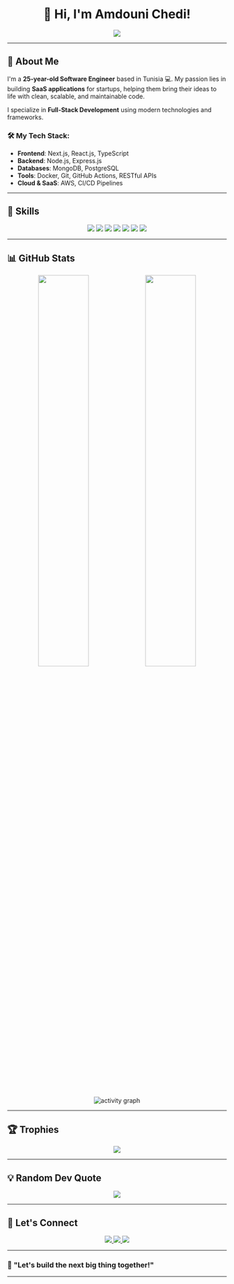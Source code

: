 <h1 align="center">👋 Hi, I'm <b>Amdouni Chedi</b>!</h1>

<p align="center">
  <a href="https://github.com/chediamdouni">
    <img src="https://readme-typing-svg.herokuapp.com?font=Fira+Code&size=25&pause=500&color=00A6FF&center=true&vCenter=true&width=600&lines=Professional+Software+Engineer;SaaS+Builder+for+Startups;Full-Stack+Web+Developer;Next.js+%7C+React+%7C+Node.js;Passionate+about+Clean+Code+%26+Architecture;Let's+build+something+great+together!" />
  </a>
</p>

---

## 🚀 **About Me**

I'm a **25-year-old Software Engineer** based in Tunisia 💻. My passion lies in building **SaaS applications** for startups, helping them bring their ideas to life with clean, scalable, and maintainable code.

I specialize in **Full-Stack Development** using modern technologies and frameworks.

### 🛠️ My Tech Stack:
- **Frontend**: Next.js, React.js, TypeScript
- **Backend**: Node.js, Express.js
- **Databases**: MongoDB, PostgreSQL
- **Tools**: Docker, Git, GitHub Actions, RESTful APIs
- **Cloud & SaaS**: AWS, CI/CD Pipelines

---

## 🧩 **Skills**

<p align="center">
  <img src="https://img.shields.io/badge/Next.js-000000?style=for-the-badge&logo=nextdotjs&logoColor=white" />
  <img src="https://img.shields.io/badge/React-61DAFB?style=for-the-badge&logo=react&logoColor=black" />
  <img src="https://img.shields.io/badge/Node.js-339933?style=for-the-badge&logo=node.js&logoColor=white" />
  <img src="https://img.shields.io/badge/Express.js-000000?style=for-the-badge&logo=express&logoColor=white" />
  <img src="https://img.shields.io/badge/MongoDB-4EA94B?style=for-the-badge&logo=mongodb&logoColor=white" />
  <img src="https://img.shields.io/badge/PostgreSQL-316192?style=for-the-badge&logo=postgresql&logoColor=white" />
  <img src="https://img.shields.io/badge/Docker-2496ED?style=for-the-badge&logo=docker&logoColor=white" />
</p>

---

## 📊 **GitHub Stats**

<p align="center">
  <img width="48%" src="https://github-readme-stats.vercel.app/api?username=chediamdouni&show_icons=true&theme=algolia" />
  <img width="48%" src="https://github-readme-stats.vercel.app/api/top-langs/?username=chediamdouni&layout=compact&theme=algolia" />
</p>

<p align="center">
  <img src="https://github-readme-activity-graph.vercel.app/graph?username=chediamdouni&theme=react-dark" alt="activity graph" />
</p>

---

## 🏆 **Trophies**

<p align="center">
  <img src="https://github-profile-trophy.vercel.app/?username=chediamdouni&theme=onestar&no-frame=true&column=7" />
</p>

---

## 💡 **Random Dev Quote**

<p align="center">
  <img src="https://quotes-github-readme.vercel.app/api?type=horizontal&theme=algolia" />
</p>

---

## 🤝 **Let's Connect**

<p align="center">
  <a href="https://www.linkedin.com/in/amdouni-chedi-220b07206/" target="_blank">
    <img src="https://img.shields.io/badge/-LinkedIn-0A66C2?style=for-the-badge&logo=linkedin&logoColor=white" />
  </a>
  <a href="mailto:chedi.amdouni.nb@gmail.com" target="_blank">
    <img src="https://img.shields.io/badge/-Gmail-D14836?style=for-the-badge&logo=gmail&logoColor=white" />
  </a>
  <a href="https://github.com/chediamdouni" target="_blank">
    <img src="https://img.shields.io/badge/-GitHub-000?style=for-the-badge&logo=github&logoColor=white" />
  </a>
</p>

---

### 🚀 **"Let's build the next big thing together!"**

---
